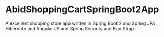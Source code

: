 # AbidShoppingCartSpringBoot2App


A excellent shopping store app written in Spring Boot 2 and Spring JPA Hibernate and Angular JS and Spring Security and BootStrap

